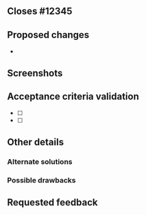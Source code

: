 <!-- If fixing a bug, add `?template=bug.md` to the end of the URL to use that template instead. -->
<!-- If changing only documentation, add `?template=documentation.md` to the end of the URL to use that template instead. -->

<!-- PR title should start with GitHub issue number if applicable, e.g. `[Issue #12345] Add a new feature that does a cool thing` -->

## Closes #12345 <!--  Link to GitHub issue. If only part of a change, use Part of #12345 instead -->

<!-- Summarize the feature described in the related issue. -->

## Proposed changes

<!-- Add detailed description of changes here. -->

<!-- Bulleted summary of changes -->
-

## Screenshots

<!-- If the changes affect the design, insert screenshots here and assign a UX Designer as a reviewer. -->

## Acceptance criteria validation

<!-- Were you able to fully test the acceptance criteria on the related ticket? -->

- [ ] <!-- Fulfilled acceptance criteria -->
- [ ] <!-- Tests added to cover the change -->
<!-- If not, why not? -->

## Other details

### Alternate solutions

<!-- Explain what other alternatives were considered and why the proposed version was selected. -->

### Possible drawbacks

<!-- What are the possible side-effects or negative impacts of the code change? Are there any security concerns? -->

## Requested feedback

<!-- What type of feedback would you like from reviewers? -->
<!-- If you plan on leaving a self-review, note that here. -->
